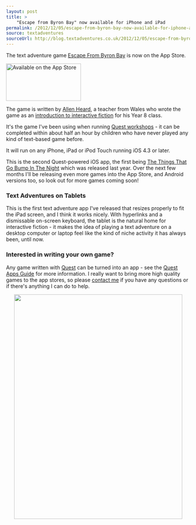 ```yaml
---
layout: post
title: >
    "Escape from Byron Bay" now available for iPhone and iPad
permalink: /2012/12/05/escape-from-byron-bay-now-available-for-iphone-and-ipad/
source: textadventures
sourceUrl: http://blog.textadventures.co.uk/2012/12/05/escape-from-byron-bay-now-available-for-iphone-and-ipad/
---
```

The text adventure game <a href="http://www.textadventures.co.uk/review/450/">Escape From Byron Bay</a> is now on the App Store.

<a href="http://itunes.apple.com/app/id581694804"><img class="alignnone size-full wp-image-1966" alt="Available on the App Store" src="/images/2012/textadventuresblog.files.wordpress.com-2012-12-appstore.png" width="205" height="102" /></a>

The game is written by <a href="http://allenheard.wordpress.com/">Allen Heard</a>, a teacher from Wales who wrote the game as an <a href="http://allenheard.wordpress.com/2012/02/28/year-8-taste-interactive-fiction/">introduction to interactive fiction</a> for his Year 8 class.

It's the game I've been using when running <a title="Quest at Games Britannia" href="/2012/07/04/quest-at-games-britannia/">Quest workshops</a> - it can be completed within about half an hour by children who have never played any kind of text-based game before.

It will run on any iPhone, iPad or iPod Touch running iOS 4.3 or later.

This is the second Quest-powered iOS app, the first being <a href="http://www.textadventures.co.uk/review/346">The Things That Go Bump In The Night</a> which was released last year. Over the next few months I'll be releasing even more games into the App Store, and Android versions too, so look out for more games coming soon!
<h3>Text Adventures on Tablets</h3>
This is the first text adventure app I've released that resizes properly to fit the iPad screen, and I think it works nicely. With hyperlinks and a dismissable on-screen keyboard, the tablet is the natural home for interactive fiction - it makes the idea of playing a text adventure on a desktop computer or laptop feel like the kind of niche activity it has always been, until now.
<h3>Interested in writing your own game?</h3>
Any game written with <a href="http://www.textadventures.co.uk/quest/">Quest</a> can be turned into an app - see the <a href="http://www.textadventures.co.uk/apps/">Quest Apps Guide</a> for more information. I really want to bring more high quality games to the app stores, so please <a title="Contact us" href="http://www.textadventures.co.uk/help/contact-us/">contact me</a> if you have any questions or if there's anything I can do to help.
<p style="text-align:center;"><img class="aligncenter  wp-image-1678" title="Escape From Byron Bay on iPad" alt="" src="/images/2012/textadventuresblog.files.wordpress.com-2012-12-image.png" width="461" height="614" /></p>
